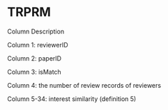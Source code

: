 # TRPRM
Column Description

Column 1: reviewerID

Column 2: paperID

Column 3: isMatch

Column 4: the number of review records of reviewers

Column 5-34: interest similarity (definition 5)